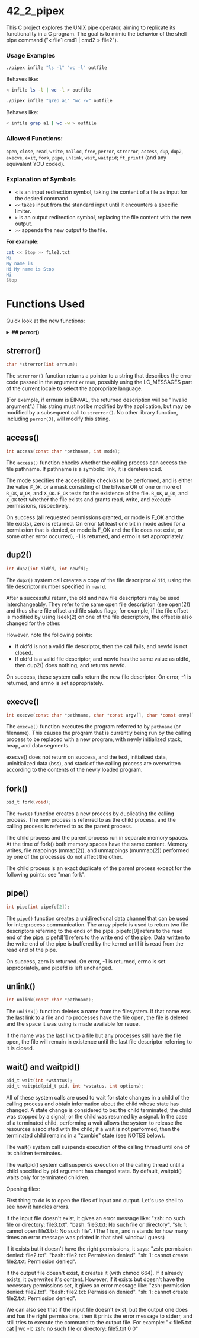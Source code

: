 # 42_2_pipex

This C project explores the UNIX pipe operator, aiming to replicate its functionality in a C program. The goal is to mimic the behavior of the shell pipe command ("< file1 cmd1 | cmd2 > file2").

### Usage Examples


```bash
./pipex infile "ls -l" "wc -l" outfile
```

Behaves like:

```bash
< infile ls -l | wc -l > outfile
```


```bash
./pipex infile "grep a1" "wc -w" outfile
```

Behaves like:

```bash
< infile grep a1 | wc -w > outfile
```

### Allowed Functions:
`open`, `close`, `read`, `write`, `malloc`, `free`, `perror`, `strerror`, `access`, `dup`, `dup2`, `execve`, `exit`, `fork`, `pipe`, `unlink`, `wait`, `waitpid`;
`ft_printf` (and any equivalent YOU coded).

### Explanation of Symbols

- `<` is an input redirection symbol, taking the content of a file as input for the desired command.
- `<<` takes input from the standard input until it encounters a specific limiter.
- `>` is an output redirection symbol, replacing the file content with the new output.
- `>>` appends the new output to the file.

**For example:**

```bash
cat << Stop >> file2.txt
Hi
My name is
Hi My name is Stop
Hi
Stop
```



# Functions Used

Quick look at the new functions:

<details>
  <summary><strong>## perror()</strong></summary>

```c
void perror(const char *s);
```

The `perror()` function produces a message on standard error describing the last error encountered during a call to a system or library function.

First  (if s is not NULL and *s is not a null byte ('\0')), the argument string s is printed, followed by a colon and a blank.
Then an error message corresponding to the current value of errno and a new-line.

When a system call fails, it usually returns -1 and sets the variable errno to a value describing what went wrong.  (These values can be found in <errno.h>.)
Many library  functions  do  likewise.
The function perror() serves to translate this error code into human-readable form.
Note that errno is undefined after a successful system call or library function call:
this call may well change this variable, even though it succeeds, for example because it internally used some other library function that failed.
Thus, if a failing call is not immediately followed by a call to perror(), the value of errno should be saved.

The <errno.h> header file defines the integer variable errno, which is set by system calls and some library functions in the event of an error to indicate what went wrong.

The  value in errno is significant only when the return value of the call indicated an error (i.e., -1 from most system calls; -1 or NULL from most library functions);
a function that succeeds is allowed to change errno.  The value of errno is never set to zero by any system call or library function.

For some system calls and library functions (e.g., getpriority(2)), -1 is a valid return on success.
In such cases, a successful return can be distinguished from an error return by setting errno to zero before the call, and then, if the call returns a status that indicates that an error may have occurred, checking to see if errno has a nonzero value.

errno is defined by the ISO C standard to be a modifiable lvalue of type int, and must not be explicitly declared; errno may be a macro.  errno is thread-local; setting it in one thread does not affect its value in any other thread.
</details>

## strerror()

```c
char *strerror(int errnum);
```

The `strerror()` function returns a pointer to a string that describes the error code passed in the argument `errnum`, possibly using the LC_MESSAGES part of the current locale to select the appropriate language.

(For example, if errnum is EINVAL, the returned description will be "Invalid argument".)  This string must not be modified by  the  application, but may be modified by a subsequent call to `strerror()`.  No other library function, including `perror(3)`, will modify this string.

## access()

```c
int access(const char *pathname, int mode);
```

The `access()` function checks whether the calling process can access the file pathname. If pathname is a symbolic link, it is dereferenced.

The mode specifies the accessibility check(s) to be performed,  and  is
either the value `F_OK`, or a mask consisting of the bitwise OR of one or more of `R_OK`, `W_OK`, and `X_OK`.
`F_OK` tests  for  the  existence  of  the file.
`R_OK`, `W_OK`,  and `X_OK` test whether the file exists and grants read, write, and execute permissions, respectively.

On  success (all requested permissions granted, or mode is F_OK and the file exists), zero is returned.
On error (at least  one  bit  in  mode asked  for  a  permission  that is denied, or mode is F_OK and the file
does not exist, or some other error occurred), -1 is returned, and  errno is set appropriately.

## dup2()

```c
int dup2(int oldfd, int newfd);
```

The `dup2()` system call creates a copy of the file descriptor `oldfd`, using the file descriptor number specified in `newfd`.

After  a  successful  return, the old and new file descriptors may be used interchangeably.  They refer to the same open file description (see open(2)) and thus share file offset and file status flags; for example, if the file offset is modified by using lseek(2) on one of the file descriptors, the offset is also changed for the other.

However, note the following points:

*  If oldfd is not a valid file descriptor, then the call fails, and newfd is not closed.
*  If oldfd is a valid file descriptor, and newfd has the same value as oldfd, then dup2() does nothing, and returns newfd.

On success, these system calls return the new file descriptor.  On error, -1 is returned, and errno is set appropriately.

## execve()

```c
int execve(const char *pathname, char *const argv[], char *const envp[]);
```

The `execve()` function executes the program referred to by `pathname` (or filename). This causes the program that is currently being run by the calling process to be replaced with a new program, with newly initialized stack, heap, and data segments.

execve()  does  not return on success, and the text, initialized data, uninitialized data (bss), and stack of the calling process are overwritten according to the contents of the newly loaded program.

## fork()

```c
pid_t fork(void);
```

The `fork()` function creates a new process by duplicating the calling process. The new process is referred to as the child process, and the calling process is referred to as the parent process.

The  child process and the parent process run in separate memory spaces.  At the time of fork() both memory spaces have the same content.
Memory writes, file mappings (mmap(2)), and unmappings (munmap(2)) performed by one of the processes do not affect the other.

The child process is an exact duplicate of the parent process except for the following points: see "man fork".

## pipe()

```c
int pipe(int pipefd[2]);
```

The `pipe()` function creates a unidirectional data channel that can be used for interprocess communication. The array pipefd is used to return two file descriptors referring to the ends of the pipe.  pipefd[0] refers to the read end of the pipe.
pipefd[1] refers to the write end of the pipe.  Data written to the write end of the pipe  is  buffered  by  the kernel until it is read from the read end of the pipe.

On success, zero is returned.  On error, -1 is returned, errno is set appropriately, and pipefd is left unchanged.


## unlink()

```c
int unlink(const char *pathname);
```

The `unlink()` function deletes a name from the filesystem. If that name was the last link to a file and no processes have the file open, the file is deleted and the space it was using is made available for reuse.

If the name was the last link to a file but any processes still have the file open, the file will remain in existence until the last file descriptor referring to it is closed.

## wait() and waitpid()

```c
pid_t wait(int *wstatus);
pid_t waitpid(pid_t pid, int *wstatus, int options);
```

All of these system calls are used to wait for state changes in a child of the calling process and obtain information about the child whose state has changed.
A state change is considered to be: the child terminated; the child was stopped by a signal; or the child was resumed by a signal.
In the case of a terminated child, performing a wait allows  the system to release the resources associated with the child;
if a wait is not performed, then the terminated child remains in a "zombie" state (see NOTES below).

The wait() system call suspends execution of the calling thread until one of its children terminates.

The  waitpid()  system  call  suspends execution of the calling thread until a child specified by pid argument has changed state.  By default, waitpid() waits only for terminated children.


Opening files:

First thing to do is to open the files of input and output. Let's use shell to see how it handles errors.

If the input file doesn't exist, it gives an error message like:
"zsh: no such file or directory: file3.txt".
"bash: file3.txt: No such file or directory".
"sh: 1: cannot open file3.txt: No such file". (The 1 is n, and n stands for how many times an error message was printed in that shell window i guess)

If it exists but it doesn't have the right permissions, it says:
"zsh: permission denied: file2.txt".
"bash: file2.txt: Permission denied".
"sh: 1: cannot create file2.txt: Permission denied".

If the output file doesn't exist, it creates it (with chmod 664). If it already exists, it overwrites it's content.
However, if it exists but doesn't have the necessary permissions set, it gives an error message like:
"zsh: permission denied: file2.txt".
"bash: file2.txt: Permission denied".
"sh: 1: cannot create file2.txt: Permission denied".

We can also see that if the input file doesn't exist, but the output one does and has the right permissions, then it prints the error message to stderr, and still tries to execute the command to the output file. For example:
"< file5.txt cat | wc -lc
zsh: no such file or directory: file5.txt
      0       0"
